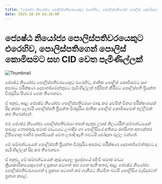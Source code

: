 ```yaml
---
title: "ජ්‍යෙෂ්ඨ නියෝජ්‍ය පොලිස්පතිවරයෙකුට එරෙහිව, පොලිස්පතිගෙන් පොලිස් කොමිසමට සහ CID වෙත පැමිණිල්ලක්"
date: 2025-10-29 14:10:00
---
```


# ජ්‍යෙෂ්ඨ නියෝජ්‍ය පොලිස්පතිවරයෙකුට එරෙහිව, පොලිස්පතිගෙන් පොලිස් කොමිසමට සහ CID වෙත පැමිණිල්ලක්

![Thumbnail](https://helakuru.sgp1.cdn.digitaloceanspaces.com/esana/images/lib/priyantha-weerasoriya-police-media.jpg)

ජ්‍යෙෂ්ඨ නියෝජ්‍ය පොලිස්පතිවරයෙකුට එරෙහිව, ජාතික පොලිස් කොමිසමට සහ අපරාධ පරීක්ෂණ දෙපාර්තමේන්තුවට පැමිණිල්ලක් ඉදිරිපත් කිරීමට පොලිස්පති ප්‍රියන්ත වීරසූරිය පියවර ගෙන තිබෙනවා.

ඒ අනුව, අදාළ ජ්‍යෙෂ්ඨ නියෝජ්‍ය පොලිස්පතිවරයා මාරු කර යවමින් විනය පරීක්ෂණයක් සිදු කරන ලෙසයි පොලිස්පති ප්‍රියන්ත වීරසූරිය ජාතික පොලිස් කොමිසමෙන් ඉල්ලීමක් කර තිබෙන්නේ.

එම ජ්‍යෙෂ්ඨ නියෝජ්‍ය පොලිස්පතිවරයා තමන් ඇතුළු උසස් නිලධාරීන් සම්බන්ධයෙන් සාවද්‍ය තොරතුරු සමාජ මාධ්‍යයට ලබාදීම හා පොලිසියේ අතිශය රහසිගත අභ්‍යන්තර ලිපිගොනු බාහිර පාර්ශ්වයන් වෙත ලබාදී ඇති බවටයි චෝදනා එල්ල වන්නේ.

මේ සම්බන්ධයෙන් පොලිස්පති ප්‍රියන්ත වීරසූරිය අපරාධ පරීක්ෂණ දෙපාර්තමේන්තුවට ද පැමිණිල්ලක් සිදු කර තිබෙනවා.

ඒ අනුව, මේ සම්බන්ධයෙන් කුරුණෑගල ප්‍රදේශයේ පදිංචි සමාජ මාධ්‍ය ක්‍රියාකාරිකයෙකුගෙන් ද ප්‍රකාශ සටහන් කර ගෙන ඇති අතර, අදාළ ජ්‍යෙෂ්ඨ නියෝජ්‍ය පොලිස්පතිවරයාගෙන් ද ප්‍රකාශ සටහන් කර ගැනීමට නියමිත බවයි පොලිසිය වැඩිදුරටත් ප්‍රකාශ කළේ.


